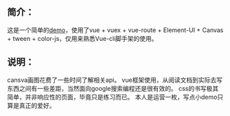 ## 简介：

这是一个简单的[demo](https://isshl.me/colordemo/#/)，使用了vue + vuex + vue-route + Element-UI + Canvas + tween + color-js，仅用来熟悉Vue-cli脚手架的使用。

## 说明：
cansva画图花费了一些时间了解相关api。
vue框架使用，从阅读文档到实际去写东西之间有一些差距，当然面向google搜索编程还是很有效的。
css的书写极其简单，并非响应性的页面，毕竟只是练习而已。
本人是运营一枚，写点小demo只算是真正的爱好。
